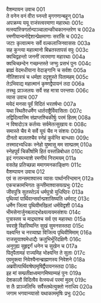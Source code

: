 वैशम्पायन उवाच	001  
ते वनेन वनं वीरा घ्नन्तो मृगगणान्बहून्	001a  
अपक्रम्य ययू राजंस्त्वरमाणा महारथाः	001c  
मत्स्यांस्त्रिगर्तान्पाञ्चालान्कीचकानन्तरेण च	002a  
रमणीयान्वनोद्देशान्प्रेक्षमाणाः सरांसि च	002c  
जटाः कृत्वात्मनः सर्वे वल्कलाजिनवाससः	003a  
सह कुन्त्या महात्मानो बिभ्रतस्तापसं वपुः	003c  
क्वचिद्वहन्तो जननीं त्वरमाणा महारथाः	004a  
क्वचिच्छन्देन गच्छन्तस्ते जग्मुः प्रसभं पुनः	004c  
ब्राह्मं वेदमधीयाना वेदाङ्गानि च सर्वशः	005a  
नीतिशास्त्रं च धर्मज्ञा ददृशुस्ते पितामहम्	005c  
तेऽभिवाद्य महात्मानं कृष्णद्वैपायनं तदा	006a  
तस्थुः प्राञ्जलयः सर्वे सह मात्रा परन्तपाः	006c  
व्यास उवाच	007  
मयेदं मनसा पूर्वं विदितं भरतर्षभाः	007a  
यथा स्थितैरधर्मेण धार्तराष्ट्रैर्विवासिताः	007c  
तद्विदित्वास्मि संप्राप्तश्चिकीर्षुः परमं हितम्	008a  
न विषादोऽत्र कर्तव्यः सर्वमेतत्सुखाय वः	008c  
समास्ते चैव मे सर्वे यूयं चैव न संशयः	009a  
दीनतो बालतश्चैव स्नेहं कुर्वन्ति बान्धवाः	009c  
तस्मादभ्यधिकः स्नेहो युष्मासु मम साम्प्रतम्	010a  
स्नेहपूर्वं चिकीर्षामि हितं वस्तन्निबोधत	010c  
इदं नगरमभ्याशे रमणीयं निरामयम्	011a  
वसतेह प्रतिच्छन्ना ममागमनकाङ्क्षिणः	011c  
वैशम्पायन उवाच	012  
एवं स तान्समाश्वास्य व्यासः पार्थानरिन्दमान्	012a  
एकचक्रामभिगतः कुन्तीमाश्वासयत्प्रभुः	012c  
जीवपुत्रि सुतस्तेऽयं धर्मपुत्रो युधिष्ठिरः	013a  
पृथिव्यां पार्थिवान्सर्वान्प्रशासिष्यति धर्मराट्	013c  
धर्मेण जित्वा पृथिवीमखिलां धर्मविद्वशी	014a  
भीमसेनार्जुनबलाद्भोक्ष्यत्ययमसंशयः	014c  
पुत्रास्तव च माद्र्याश्च सर्व एव महारथाः	015a  
स्वराष्ट्रे विहरिष्यन्ति सुखं सुमनसस्तदा	015c  
यक्ष्यन्ति च नरव्याघ्रा विजित्य पृथिवीमिमाम्	016a  
राजसूयाश्वमेधाद्यैः क्रतुभिर्भूरिदक्षिणैः	016c  
अनुगृह्य सुहृद्वर्गं धनेन च सुखेन च	017a  
पितृपैतामहं राज्यमिह भोक्ष्यन्ति ते सुताः	017c  
एवमुक्त्वा निवेश्यैनान्ब्राह्मणस्य निवेशने	018a  
अब्रवीत्पार्थिवश्रेष्ठमृषिर्द्वैपायनस्तदा	018c  
इह मां सम्प्रतीक्षध्वमागमिष्याम्यहं पुनः	019a  
देशकालौ विदित्वैव वेत्स्यध्वं परमां मुदम्	019c  
स तैः प्राञ्जलिभिः सर्वैस्तथेत्युक्तो नराधिप	020a  
जगाम भगवान्व्यासो यथाकाममृषिः प्रभुः	020c  
